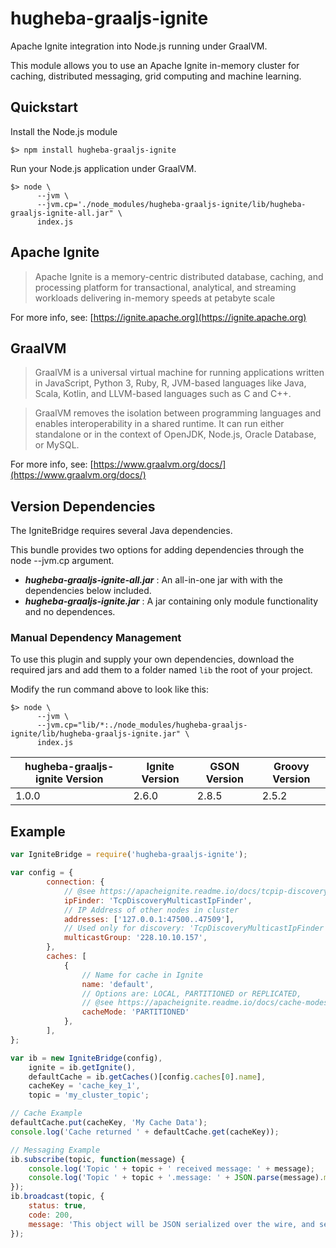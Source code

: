 # hugheba-graaljs-ignite

Apache Ignite integration into Node.js running under GraalVM.

This module allows you to use an Apache Ignite in-memory cluster for caching, distributed messaging, grid computing and machine learning.

## Quickstart

Install the Node.js module

    $> npm install hugheba-graaljs-ignite
    
Run your Node.js application under GraalVM.

    $> node \
          --jvm \
          --jvm.cp='./node_modules/hugheba-graaljs-ignite/lib/hugheba-graaljs-ignite-all.jar" \ 
          index.js
          
## Apache Ignite

> Apache Ignite is a memory-centric distributed database, caching, and processing platform
for transactional, analytical, and streaming workloads delivering in-memory speeds at petabyte scale

For more info, see: [https://ignite.apache.org](https://ignite.apache.org)

## GraalVM

> GraalVM is a universal virtual machine for running applications written in JavaScript, Python 3, Ruby, R, JVM-based languages like Java, Scala, Kotlin, and LLVM-based languages such as C and C++.
  
> GraalVM removes the isolation between programming languages and enables interoperability in a shared runtime. It can run either standalone or in the context of OpenJDK, Node.js, Oracle Database, or MySQL.

For more info, see: [https://www.graalvm.org/docs/](https://www.graalvm.org/docs/)

## Version Dependencies

The IgniteBridge requires several Java dependencies.

This bundle provides two options for adding dependencies through the node --jvm.cp argument.

- _**hugheba-graaljs-ignite-all.jar**_ : An all-in-one jar with with the dependencies below included.
- _**hugheba-graaljs-ignite.jar**_ : A jar containing only module functionality and no dependences.

### Manual Dependency Management 

To use this plugin and supply your own dependencies, download the required jars and add them to a folder named `lib` the root of your project.
 
Modify the run command above to look like this:

    $> node \
          --jvm \
          --jvm.cp="lib/*:./node_modules/hugheba-graaljs-ignite/lib/hugheba-graaljs-ignite.jar" \
          index.js

| hugheba-graaljs-ignite Version | Ignite Version | GSON Version | Groovy Version |
|---|---|---|---|
| 1.0.0 | 2.6.0 | 2.8.5 | 2.5.2 |

## Example

```javascript
var IgniteBridge = require('hugheba-graaljs-ignite');

var config = {
        connection: {
            // @see https://apacheignite.readme.io/docs/tcpip-discovery
            ipFinder: 'TcpDiscoveryMulticastIpFinder', 
            // IP Address of other nodes in cluster
            addresses: ['127.0.0.1:47500..47509'],
            // Used only for discovery: 'TcpDiscoveryMulticastIpFinder'
            multicastGroup: '228.10.10.157', 
        },
        caches: [
            {
                // Name for cache in Ignite
                name: 'default',
                // Options are: LOCAL, PARTITIONED or REPLICATED, 
                // @see https://apacheignite.readme.io/docs/cache-modes
                cacheMode: 'PARTITIONED' 
            },
        ],
};

var ib = new IgniteBridge(config),
    ignite = ib.getIgnite(),
    defaultCache = ib.getCaches()[config.caches[0].name],
    cacheKey = 'cache_key_1',
    topic = 'my_cluster_topic';

// Cache Example
defaultCache.put(cacheKey, 'My Cache Data');
console.log('Cache returned ' + defaultCache.get(cacheKey));

// Messaging Example
ib.subscribe(topic, function(message) {
    console.log('Topic ' + topic + ' received message: ' + message);
    console.log('Topic ' + topic + '.message: ' + JSON.parse(message).message);
});
ib.broadcast(topic, {
    status: true,
    code: 200,
    message: 'This object will be JSON serialized over the wire, and sent to every subscriber in the cluster.',
});

```